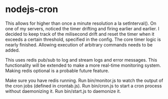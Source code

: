nodejs-cron
===========

This allows for higher than once a minute resolution a la setInterval(). On one of my servers, noticed the timer drifting and firing earlier and earlier. I decided to keep track of the milisecond drift and reset the timer when it exceeds a certain threshold, specified in the config. The core timer logic is nearly finished. Allowing execution of arbitrary commands needs to be added.

This uses redis pub/sub to log and stream logs and error messages. This functionality will be extended to make a more real-time monitoring system. Making redis optional is a probable future feature.

Make sure you have redis running. Run bin/monitor.js to watch the output of the cron jobs (defined in crontab.js). Run bin/cron.js to start a cron process without daemonizing it. Run bin/start.js to daemonize it.
